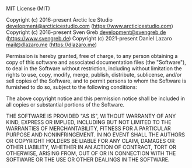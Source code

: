 MIT License (MIT)

Copyright (c) 2016-present Arctic Ice Studio <development@arcticicestudio.com> (https://www.arcticicestudio.com)  
Copyright (c) 2016-present Sven Greb <development@svengreb.de> (https://www.svengreb.de)
Copyright (c) 2021-present Daniel Lazaro <mail@dlazaro.me> (https://dlazaro.me)

Permission is hereby granted, free of charge, to any person obtaining a copy
of this software and associated documentation files (the "Software"), to deal
in the Software without restriction, including without limitation the rights
to use, copy, modify, merge, publish, distribute, sublicense, and/or sell
copies of the Software, and to permit persons to whom the Software is
furnished to do so, subject to the following conditions:

The above copyright notice and this permission notice shall be included in all
copies or substantial portions of the Software.

THE SOFTWARE IS PROVIDED "AS IS", WITHOUT WARRANTY OF ANY KIND, EXPRESS OR
IMPLIED, INCLUDING BUT NOT LIMITED TO THE WARRANTIES OF MERCHANTABILITY,
FITNESS FOR A PARTICULAR PURPOSE AND NONINFRINGEMENT. IN NO EVENT SHALL THE
AUTHORS OR COPYRIGHT HOLDERS BE LIABLE FOR ANY CLAIM, DAMAGES OR OTHER
LIABILITY, WHETHER IN AN ACTION OF CONTRACT, TORT OR OTHERWISE, ARISING FROM,
OUT OF OR IN CONNECTION WITH THE SOFTWARE OR THE USE OR OTHER DEALINGS IN THE
SOFTWARE.
